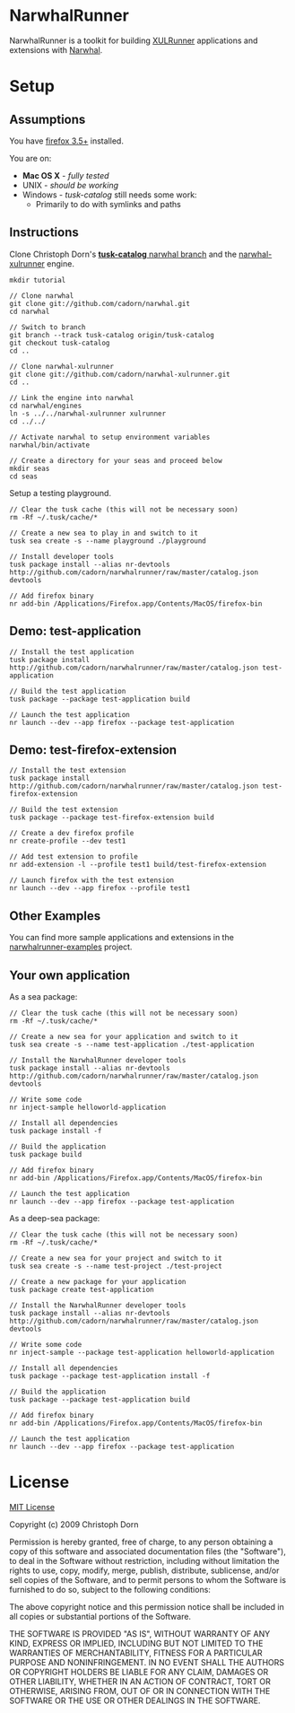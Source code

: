 
NarwhalRunner
=============

NarwhalRunner is a toolkit for building [XULRunner](https://developer.mozilla.org/en/XULRunner)
applications and extensions with [Narwhal](http://narwhaljs.org/).


Setup
=====

Assumptions
-----------

You have [firefox 3.5+](http://www.mozilla.com/en-US/firefox/) installed.

You are on:

   * **Mac OS X**  - *fully tested*
   * UNIX - *should be working*
   * Windows - *tusk-catalog* still needs some work:
     * Primarily to do with symlinks and paths

Instructions
------------

Clone Christoph Dorn's [**tusk-catalog** narwhal branch](http://github.com/cadorn/narwhal/tree/tusk-catalog) and the [narwhal-xulrunner](http://github.com/cadorn/narwhal-xulrunner) engine.

	mkdir tutorial

	// Clone narwhal
	git clone git://github.com/cadorn/narwhal.git
	cd narwhal
 
	// Switch to branch
	git branch --track tusk-catalog origin/tusk-catalog
	git checkout tusk-catalog
	cd ..
	
	// Clone narwhal-xulrunner
	git clone git://github.com/cadorn/narwhal-xulrunner.git
	cd ..
	
	// Link the engine into narwhal
	cd narwhal/engines
	ln -s ../../narwhal-xulrunner xulrunner
	cd ../../

	// Activate narwhal to setup environment variables
	narwhal/bin/activate
	
	// Create a directory for your seas and proceed below
	mkdir seas
	cd seas

Setup a testing playground.

    // Clear the tusk cache (this will not be necessary soon)
    rm -Rf ~/.tusk/cache/*

    // Create a new sea to play in and switch to it
    tusk sea create -s --name playground ./playground

    // Install developer tools
    tusk package install --alias nr-devtools http://github.com/cadorn/narwhalrunner/raw/master/catalog.json devtools
    
    // Add firefox binary
    nr add-bin /Applications/Firefox.app/Contents/MacOS/firefox-bin

Demo: test-application
----------------------
    
    // Install the test application
    tusk package install http://github.com/cadorn/narwhalrunner/raw/master/catalog.json test-application
    
    // Build the test application
    tusk package --package test-application build
    
    // Launch the test application
    nr launch --dev --app firefox --package test-application

Demo: test-firefox-extension
----------------------------
    
    // Install the test extension
    tusk package install http://github.com/cadorn/narwhalrunner/raw/master/catalog.json test-firefox-extension
    
    // Build the test extension
    tusk package --package test-firefox-extension build
    
    // Create a dev firefox profile
    nr create-profile --dev test1
    
    // Add test extension to profile
    nr add-extension -l --profile test1 build/test-firefox-extension
    
    // Launch firefox with the test extension
    nr launch --dev --app firefox --profile test1

Other Examples
--------------

You can find more sample applications and extensions in the [narwhalrunner-examples](http://github.com/cadorn/narwhalrunner-examples) project.    

Your own application
--------------------

As a sea package:

    // Clear the tusk cache (this will not be necessary soon)
    rm -Rf ~/.tusk/cache/*
    
    // Create a new sea for your application and switch to it
    tusk sea create -s --name test-application ./test-application
    
    // Install the NarwhalRunner developer tools
    tusk package install --alias nr-devtools http://github.com/cadorn/narwhalrunner/raw/master/catalog.json devtools
        
    // Write some code
    nr inject-sample helloworld-application
    
    // Install all dependencies
    tusk package install -f
    
    // Build the application
    tusk package build

    // Add firefox binary
    nr add-bin /Applications/Firefox.app/Contents/MacOS/firefox-bin

    // Launch the test application
    nr launch --dev --app firefox --package test-application

As a deep-sea package:

    // Clear the tusk cache (this will not be necessary soon)
    rm -Rf ~/.tusk/cache/*

    // Create a new sea for your project and switch to it
    tusk sea create -s --name test-project ./test-project    
    
    // Create a new package for your application
    tusk package create test-application
        
    // Install the NarwhalRunner developer tools
    tusk package install --alias nr-devtools http://github.com/cadorn/narwhalrunner/raw/master/catalog.json devtools

    // Write some code
    nr inject-sample --package test-application helloworld-application

    // Install all dependencies
    tusk package --package test-application install -f
    
    // Build the application
    tusk package --package test-application build

    // Add firefox binary
    nr add-bin /Applications/Firefox.app/Contents/MacOS/firefox-bin

    // Launch the test application
    nr launch --dev --app firefox --package test-application



License
=======

[MIT License](http://www.opensource.org/licenses/mit-license.php)

Copyright (c) 2009 Christoph Dorn

Permission is hereby granted, free of charge, to any person obtaining a copy
of this software and associated documentation files (the "Software"), to deal
in the Software without restriction, including without limitation the rights
to use, copy, modify, merge, publish, distribute, sublicense, and/or sell
copies of the Software, and to permit persons to whom the Software is
furnished to do so, subject to the following conditions:

The above copyright notice and this permission notice shall be included in
all copies or substantial portions of the Software.

THE SOFTWARE IS PROVIDED "AS IS", WITHOUT WARRANTY OF ANY KIND, EXPRESS OR
IMPLIED, INCLUDING BUT NOT LIMITED TO THE WARRANTIES OF MERCHANTABILITY,
FITNESS FOR A PARTICULAR PURPOSE AND NONINFRINGEMENT. IN NO EVENT SHALL THE
AUTHORS OR COPYRIGHT HOLDERS BE LIABLE FOR ANY CLAIM, DAMAGES OR OTHER
LIABILITY, WHETHER IN AN ACTION OF CONTRACT, TORT OR OTHERWISE, ARISING FROM,
OUT OF OR IN CONNECTION WITH THE SOFTWARE OR THE USE OR OTHER DEALINGS IN
THE SOFTWARE.
